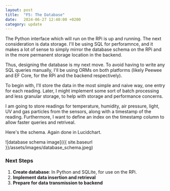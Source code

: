 ```yaml
---
layout: post
title:  "F5: The Database"
date:   2024-06-27 12:40:00 +0200
category: update
---
```


The Python interface which will run on the RPi is up and running. The next consideration is data storage. I'll be using SQL for perforamnce, and it makes a lot of sense to simply mirror the database schema on the RPi and in the more permanent storage location in the backend.

Thus, designing the database is my next move. To avoid having to write any SQL queries manually, I'll be using ORMs on both platforms (likely Peewee and EF Core, for the RPi and the backend respectively). 

To begin with, I'll store the data in the most simple and naive way, one entry for each reading. Later, I might implement some sort of batch processing and less granular storage, to help with storage and performance concerns.

I am going to store readings for temperature, humidity, air pressure, light, UV and gas particles from the sensors, along with a timestamp of the reading. Furthermore, I want to define an index on the timestamp column to allow faster queries and retriveal.

Here's the schema. Again done in Lucidchart.

![database schema image]({{ site.baseurl }}/assets/images/database_schema.jpeg)


### Next Steps
1. **Create database**: In Python and SQLite, for use on the RPi.
2. **Implement data insertion and retrieval**
3. **Prepare for data transmission to backend**
